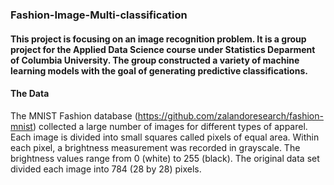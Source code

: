 ### Fashion-Image-Multi-classification

#### This project is focusing on an image recognition problem. It is a group project for the Applied Data Science course under Statistics Deparment of Columbia University. The group constructed a variety of machine learning models with the goal of generating predictive classifications.

#### The Data
The MNIST Fashion database (https://github.com/zalandoresearch/fashion-mnist) collected a large number of images for different types of apparel. Each image is divided into small squares called pixels of equal area. Within each pixel, a brightness measurement was recorded in grayscale. The brightness values range from 0 (white) to 255 (black). The original data set divided each image into 784 (28 by 28) pixels.
